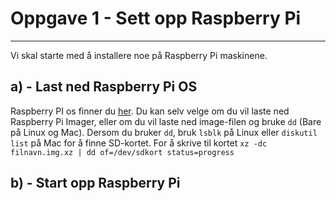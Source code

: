 # Oppgave 1 - Sett opp Raspberry Pi
---
Vi skal starte med å installere noe på Raspberry Pi maskinene.

## a) - Last ned Raspberry Pi OS
Raspberry PI os finner du [her](https://www.raspberrypi.com/software/).
Du kan selv velge om du vil laste ned Raspberry Pi Imager, eller om du vil laste ned image-filen og bruke `dd` (Bare på Linux og Mac).
Dersom du bruker `dd`, bruk `lsblk` på Linux eller `diskutil list` på Mac for å finne SD-kortet. For å skrive til kortet `xz -dc filnavn.img.xz | dd of=/dev/sdkort status=progress`

## b) - Start opp Raspberry Pi